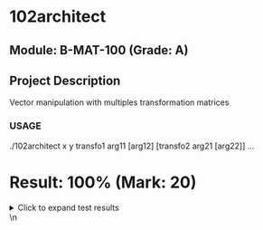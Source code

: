 # 102architect

## Module: B-MAT-100 (Grade: A)

## Project Description
 Vector manipulation with multiples transformation matrices

### USAGE
./102architect x y transfo1 arg11 [arg12] [transfo2 arg21 [arg22]] ...
# Result: 100% (Mark: 20)
<details>
<summary>Click to expand test results</summary>

### 1-rigor (100% Passed)
| Test | Status |
| --- | --- |
| 1a-no arguments | PASSED |
| 1b-not enough arguments | PASSED |
| 1c-incorrect arguments 1 | PASSED |
| 1d-incorrect arguments 2 | PASSED |
| 1e-incorrect arguments 3 | PASSED |
| 1f-too many argments -t | PASSED |
| 1g-not enough arguments -t | PASSED |
| 1h-incorrect arguments -t | PASSED |
| 1i-too many argments -z | PASSED |
| 1j-not enough arguments -z | PASSED |
| 1k-incorrect arguments -z | PASSED |
| 1l-too many argments -r | PASSED |
| 1m-not enough arguments -r | PASSED |
| 1n-incorrect arguments -r | PASSED |
| 1o-not enough arguments -s | PASSED |
| 1o-too many argments -s | PASSED |
| 1q-incorrect arguments -s | PASSED |
| 1r-output instructions -t | PASSED |
| 1s-output instructions -z | PASSED |
| 1t-output instructions -r | PASSED |
| 1u-output instructions -s | PASSED |
| 1v-output instructions full | PASSED |

### 2-transformation matrices (100% Passed)
| Test | Status |
| --- | --- |
| 2a-translation (y axis) | PASSED |
| 2b-translation (x axis) | PASSED |
| 2c-translation | PASSED |
| 2d-scaling (y axis) | PASSED |
| 2e-scaling (x axis) | PASSED |
| 2f-scaling | PASSED |
| 2g-45 degree rotation | PASSED |
| 2h--60 degree rotation | PASSED |
| 2i-620 degree rotation | PASSED |
| 2j-45 degree reflection | PASSED |
| 2k--60 degree reflection | PASSED |
| 2l-620 degree reflection | PASSED |

### 3-matrix product (100% Passed)
| Test | Status |
| --- | --- |
| 3a-translation | PASSED |
| 3b-scaling | PASSED |
| 3c-45 degree rotation | PASSED |
| 3d-90 degree rotation | PASSED |
| 3e-180 degree reflection | PASSED |
| 3f--60 degree reflection | PASSED |

### 4-complex transformations (100% Passed)
| Test | Status |
| --- | --- |
| 4a-complex transformation t r | PASSED |
| 4b-complex transformation s z | PASSED |
| 4c-complex transformation t z r | PASSED |
| 4d-complex transformation s r s | PASSED |
| 4e-complex transformation r t r z | PASSED |
| 4f-complex transformation z t r s z | PASSED |

</details>\n
